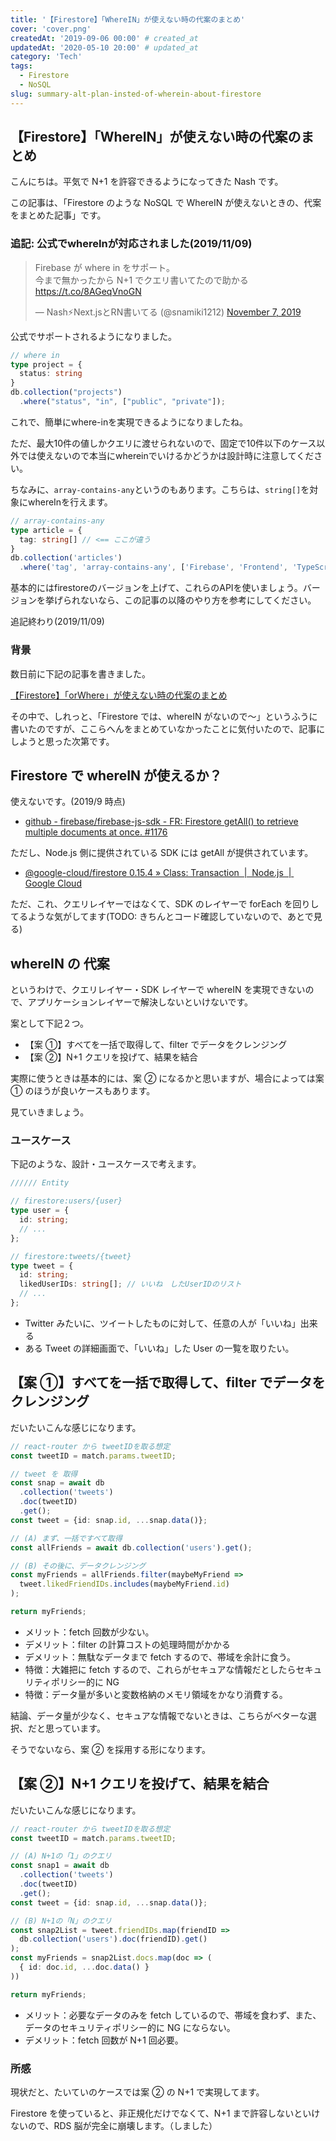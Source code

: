 ```yaml
---
title: '【Firestore】「WhereIN」が使えない時の代案のまとめ'
cover: 'cover.png'
createdAt: '2019-09-06 00:00' # created_at
updatedAt: '2020-05-10 20:00' # updated_at
category: 'Tech'
tags:
  - Firestore
  - NoSQL
slug: summary-alt-plan-insted-of-wherein-about-firestore
---
```


## 【Firestore】「WhereIN」が使えない時の代案のまとめ

こんにちは。平気で N+1 を許容できるようになってきた Nash です。

この記事は、「Firestore のような NoSQL で WhereIN が使えないときの、代案をまとめた記事」です。

### 追記: 公式でwhereInが対応されました(2019/11/09)
<!-- Twitter -->
<blockquote class="twitter-tweet"><p lang="ja" dir="ltr">Firebase が where in をサポート。<br>今まで無かったから N+1 でクエリ書いてたので助かる <a href="https://t.co/8AGeqVnoGN">https://t.co/8AGeqVnoGN</a></p>&mdash; Nash⚡️Next.jsとRN書いてる (@snamiki1212) <a href="https://twitter.com/snamiki1212/status/1192589159501721600?ref_src=twsrc%5Etfw">November 7, 2019</a></blockquote> <script async src="https://platform.twitter.com/widgets.js" charset="utf-8"></script>

公式でサポートされるようになりました。

```typescript
// where in
type project = {
  status: string
}
db.collection("projects")
  .where("status", "in", ["public", "private"]);
```

これで、簡単にwhere-inを実現できるようになりましたね。

ただ、最大10件の値しかクエリに渡せられないので、固定で10件以下のケース以外では使えないので本当にwhereinでいけるかどうかは設計時に注意してください。

ちなみに、`array-contains-any`というのもあります。こちらは、`string[]`を対象にwhereInを行えます。

```typescript
// array-contains-any
type article = {
  tag: string[] // <== ここが違う
}
db.collection('articles')
  .where('tag', 'array-contains-any', ['Firebase', 'Frontend', 'TypeScript'])
```

基本的にはfirestoreのバージョンを上げて、これらのAPIを使いましょう。バージョンを挙げられないなら、この記事の以降のやり方を参考にしてください。

追記終わり(2019/11/09)

### 背景

数日前に下記の記事を書きました。

[【Firestore】「orWhere」が使えない時の代案のまとめ](./summary-alt-plan-insted-of-orwhere-about-firestore)

その中で、しれっと、「Firestore では、whereIN がないので〜」というふうに書いたのですが、ここらへんをまとめていなかったことに気付いたので、記事にしようと思った次第です。

## Firestore で whereIN が使えるか？

使えないです。(2019/9 時点)

- [github - firebase/firebase-js-sdk - FR: Firestore getAll() to retrieve multiple documents at once. #1176](https://github.com/firebase/firebase-js-sdk/issues/1176)

ただし、Node.js 側に提供されている SDK には getAll が提供されています。

- [@google-cloud/firestore 0.15.4 » Class: Transaction  |  Node.js  |  Google Cloud](https://github.com/firebase/firebase-js-sdk/issues/1176)

ただ、これ、クエリレイヤーではなくて、SDK のレイヤーで forEach を回りしてるような気がしてます(TODO: きちんとコード確認していないので、あとで見る)

## whereIN の 代案

というわけで、クエリレイヤー・SDK レイヤーで whereIN を実現できないので、アプリケーションレイヤーで解決しないといけないです。

案として下記２つ。

- 【案 ①】すべてを一括で取得して、filter でデータをクレンジング
- 【案 ②】N+1 クエリを投げて、結果を結合

実際に使うときは基本的には、案 ② になるかと思いますが、場合によっては案 ① のほうが良いケースもあります。

見ていきましょう。

### ユースケース

下記のような、設計・ユースケースで考えます。

```ts
////// Entity

// firestore:users/{user}
type user = {
  id: string;
  // ...
};

// firestore:tweets/{tweet}
type tweet = {
  id: string;
  likedUserIDs: string[]; // いいね　したUserIDのリスト
  // ...
};
```

- Twitter みたいに、ツイートしたものに対して、任意の人が「いいね」出来る
- ある Tweet の詳細画面で、「いいね」した User の一覧を取りたい。

## 【案 ①】すべてを一括で取得して、filter でデータをクレンジング

だいたいこんな感じになります。

```ts
// react-router から tweetIDを取る想定
const tweetID = match.params.tweetID;

// tweet を 取得
const snap = await db
  .collection('tweets')
  .doc(tweetID)
  .get();
const tweet = {id: snap.id, ...snap.data()};

// (A) まず、一括ですべて取得
const allFriends = await db.collection('users').get();

// (B) その後に、データクレンジング
const myFriends = allFriends.filter(maybeMyFriend =>
  tweet.likedFriendIDs.includes(maybeMyFriend.id)
);

return myFriends;
```

- メリット：fetch 回数が少ない。
- デメリット：filter の計算コストの処理時間がかかる
- デメリット：無駄なデータまで fetch するので、帯域を余計に食う。
- 特徴：大雑把に fetch するので、これらがセキュアな情報だとしたらセキュリティポリシー的に NG
- 特徴：データ量が多いと変数格納のメモリ領域をかなり消費する。

結論、データ量が少なく、セキュアな情報でないときは、こちらがベターな選択、だと思っています。

そうでないなら、案 ② を採用する形になります。

## 【案 ②】N+1 クエリを投げて、結果を結合

だいたいこんな感じになります。

```ts
// react-router から tweetIDを取る想定
const tweetID = match.params.tweetID;

// (A) N+1の「1」のクエリ
const snap1 = await db
  .collection('tweets')
  .doc(tweetID)
  .get();
const tweet = {id: snap.id, ...snap.data()};

// (B) N+1の「N」のクエリ
const snap2List = tweet.friendIDs.map(friendID =>
  db.collection('users').doc(friendID).get()
);
const myFriends = snap2List.docs.map(doc => (
  { id: doc.id, ...doc.data() }
))

return myFriends;
```

- メリット：必要なデータのみを fetch しているので、帯域を食わず、また、データのセキュリティポリシー的に NG にならない。
- デメリット：fetch 回数が N+1 回必要。

### 所感

現状だと、たいていのケースでは案 ② の N+1 で実現してます。

Firestore を使っていると、非正規化だけでなくて、N+1 まで許容しないといけないので、RDS 脳が完全に崩壊します。（しました）
